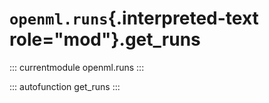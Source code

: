 # `openml.runs`{.interpreted-text role="mod"}.get_runs

::: currentmodule
openml.runs
:::

::: autofunction
get_runs
:::

<div class="clearer"></div>
